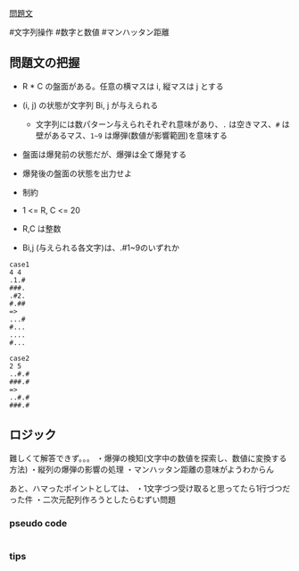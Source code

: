 [問題文](https://atcoder.jp/contests/abc295/tasks/abc295_b)

#文字列操作
#数字と数値
#マンハッタン距離

## 問題文の把握

- R * C の盤面がある。任意の横マスは i, 縦マスは j とする
- (i, j) の状態が文字列 Bi, j が与えられる
  - 文字列には数パターン与えられそれぞれ意味があり、`.` は空きマス、`#` は壁があるマス、`1~9` は爆弾(数値が影響範囲)を意味する
- 盤面は爆発前の状態だが、爆弾は全て爆発する
- 爆発後の盤面の状態を出力せよ

- 制約
- 1 <= R, C <= 20
- R,C は整数
- Bi,j (与えられる各文字)は、.#1~9のいずれか

```
case1
4 4
.1.#
###.
.#2.
#.##
=> 
...#
#...
....
#...

case2
2 5
..#.#
###.#
=>
..#.#
###.#
```


## ロジック

難しくて解答できず。。。
・爆弾の検知(文字中の数値を探索し、数値に変換する方法)
・縦列の爆弾の影響の処理
・マンハッタン距離の意味がようわからん

あと、ハマったポイントとしては、
・1文字づつ受け取ると思ってたら1行づつだった件
・二次元配列作ろうとしたらむずい問題



### pseudo code


```
```

### tips

